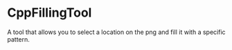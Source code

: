 # CppFillingTool
A tool that allows you to select a location on the png and fill it with a specific pattern.
